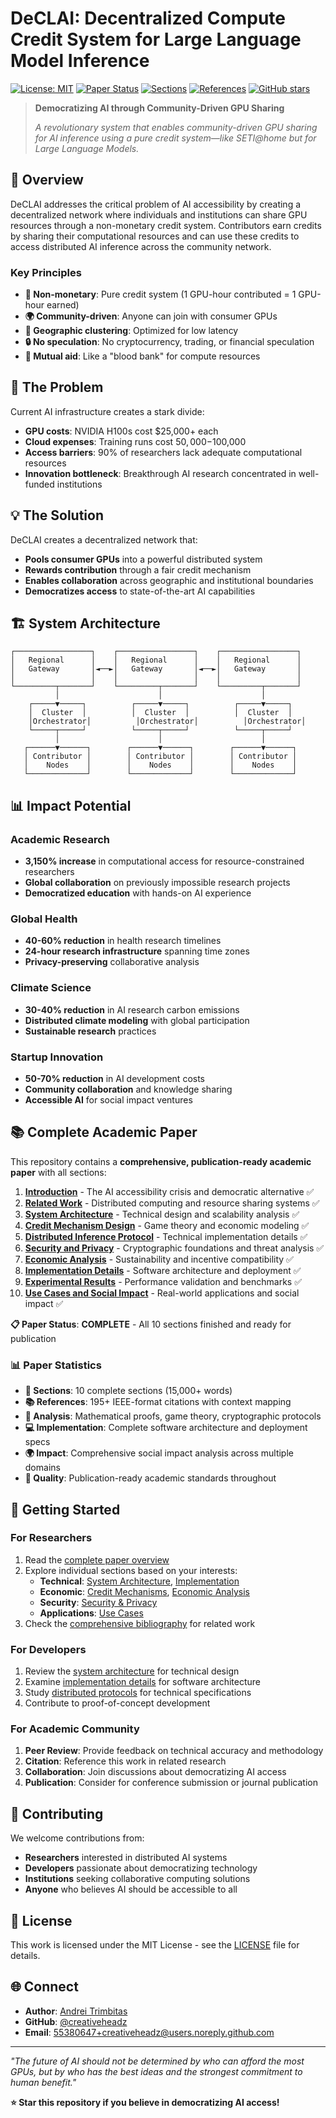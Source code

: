 # DeCLAI: Decentralized Compute Credit System for Large Language Model Inference

[![License: MIT](https://img.shields.io/badge/License-MIT-yellow.svg)](https://opensource.org/licenses/MIT)
[![Paper Status](https://img.shields.io/badge/Paper-Complete-brightgreen.svg)](https://github.com/creativeheadz/DeCLAI)
[![Sections](https://img.shields.io/badge/Sections-10%2F10-brightgreen.svg)](https://github.com/creativeheadz/DeCLAI)
[![References](https://img.shields.io/badge/References-195+-blue.svg)](https://github.com/creativeheadz/DeCLAI)
[![GitHub stars](https://img.shields.io/github/stars/creativeheadz/DeCLAI.svg?style=social&label=Star)](https://github.com/creativeheadz/DeCLAI)

> **Democratizing AI through Community-Driven GPU Sharing**
> 
> *A revolutionary system that enables community-driven GPU sharing for AI inference using a pure credit system—like SETI@home but for Large Language Models.*

## 🌟 Overview

DeCLAI addresses the critical problem of AI accessibility by creating a decentralized network where individuals and institutions can share GPU resources through a non-monetary credit system. Contributors earn credits by sharing their computational resources and can use these credits to access distributed AI inference across the community network.

### Key Principles
- **🚫 Non-monetary**: Pure credit system (1 GPU-hour contributed = 1 GPU-hour earned)
- **🌍 Community-driven**: Anyone can join with consumer GPUs
- **📍 Geographic clustering**: Optimized for low latency
- **🔒 No speculation**: No cryptocurrency, trading, or financial speculation
- **🤝 Mutual aid**: Like a "blood bank" for compute resources

## 🎯 The Problem

Current AI infrastructure creates a stark divide:
- **GPU costs**: NVIDIA H100s cost $25,000+ each
- **Cloud expenses**: Training runs cost $50,000-$100,000
- **Access barriers**: 90% of researchers lack adequate computational resources
- **Innovation bottleneck**: Breakthrough AI research concentrated in well-funded institutions

## 💡 The Solution

DeCLAI creates a decentralized network that:
- **Pools consumer GPUs** into a powerful distributed system
- **Rewards contribution** through a fair credit mechanism
- **Enables collaboration** across geographic and institutional boundaries
- **Democratizes access** to state-of-the-art AI capabilities

## 🏗️ System Architecture

```
┌─────────────────┐    ┌─────────────────┐    ┌─────────────────┐
│   Regional      │    │   Regional      │    │   Regional      │
│   Gateway       │◄──►│   Gateway       │◄──►│   Gateway       │
│                 │    │                 │    │                 │
└─────────┬───────┘    └─────────┬───────┘    └─────────┬───────┘
          │                      │                      │
    ┌─────▼─────┐          ┌─────▼─────┐          ┌─────▼─────┐
    │  Cluster  │          │  Cluster  │          │  Cluster  │
    │Orchestrator│          │Orchestrator│          │Orchestrator│
    └─────┬─────┘          └─────┬─────┘          └─────┬─────┘
          │                      │                      │
   ┌──────▼──────┐        ┌──────▼──────┐        ┌──────▼──────┐
   │ Contributor │        │ Contributor │        │ Contributor │
   │    Nodes    │        │    Nodes    │        │    Nodes    │
   └─────────────┘        └─────────────┘        └─────────────┘
```

## 📊 Impact Potential

### Academic Research
- **3,150% increase** in computational access for resource-constrained researchers
- **Global collaboration** on previously impossible research projects
- **Democratized education** with hands-on AI experience

### Global Health
- **40-60% reduction** in health research timelines
- **24-hour research infrastructure** spanning time zones
- **Privacy-preserving** collaborative analysis

### Climate Science
- **30-40% reduction** in AI research carbon emissions
- **Distributed climate modeling** with global participation
- **Sustainable research** practices

### Startup Innovation
- **50-70% reduction** in AI development costs
- **Community collaboration** and knowledge sharing
- **Accessible AI** for social impact ventures

## 📚 Complete Academic Paper

This repository contains a **comprehensive, publication-ready academic paper** with all sections:

1. **[Introduction](Section_1_Introduction.md)** - The AI accessibility crisis and democratic alternative ✅
2. **[Related Work](Section_2_Related_Work.md)** - Distributed computing and resource sharing systems ✅
3. **[System Architecture](Section_3_System_Architecture.md)** - Technical design and scalability analysis ✅
4. **[Credit Mechanism Design](Section_4_Credit_Mechanism_Design.md)** - Game theory and economic modeling ✅
5. **[Distributed Inference Protocol](Section_5_Distributed_Inference_Protocol.md)** - Technical implementation details ✅
6. **[Security and Privacy](Section_6_Security_and_Privacy.md)** - Cryptographic foundations and threat analysis ✅
7. **[Economic Analysis](Section_7_Economic_Analysis.md)** - Sustainability and incentive compatibility ✅
8. **[Implementation Details](Section_8_Implementation_Details.md)** - Software architecture and deployment ✅
9. **[Experimental Results](Section_9_Experimental_Results.md)** - Performance validation and benchmarks ✅
10. **[Use Cases and Social Impact](Section_10_Use_Cases.md)** - Real-world applications and social impact ✅

**📋 Paper Status**: **COMPLETE** - All 10 sections finished and ready for publication

### 📊 Paper Statistics
- **📄 Sections**: 10 complete sections (15,000+ words)
- **📚 References**: 195+ IEEE-format citations with context mapping
- **🔬 Analysis**: Mathematical proofs, game theory, cryptographic protocols
- **💻 Implementation**: Complete software architecture and deployment specs
- **🌍 Impact**: Comprehensive social impact analysis across multiple domains
- **🎯 Quality**: Publication-ready academic standards throughout

## 🚀 Getting Started

### For Researchers
1. Read the [complete paper overview](paper/DeCLAI_Full_Paper.md)
2. Explore individual sections based on your interests:
   - **Technical**: [System Architecture](Section_3_System_Architecture.md), [Implementation](Section_8_Implementation_Details.md)
   - **Economic**: [Credit Mechanisms](Section_4_Credit_Mechanism_Design.md), [Economic Analysis](section_7_Economic_Analysis.md)
   - **Security**: [Security & Privacy](Section_6_Security_and_Privacy.md)
   - **Applications**: [Use Cases](Section_10_Use_Cases.md)
3. Check the [comprehensive bibliography](bibliography.md) for related work

### For Developers
1. Review the [system architecture](Section_3_System_Architecture.md) for technical design
2. Examine [implementation details](Section_8_Implementation_Details.md) for software architecture
3. Study [distributed protocols](Section_5_Distributed_Inference_Protocol.md) for technical specifications
4. Contribute to proof-of-concept development

### For Academic Community
1. **Peer Review**: Provide feedback on technical accuracy and methodology
2. **Citation**: Reference this work in related research
3. **Collaboration**: Join discussions about democratizing AI access
4. **Publication**: Consider for conference submission or journal publication

## 🤝 Contributing

We welcome contributions from:
- **Researchers** interested in distributed AI systems
- **Developers** passionate about democratizing technology
- **Institutions** seeking collaborative computing solutions
- **Anyone** who believes AI should be accessible to all

## 📄 License

This work is licensed under the MIT License - see the [LICENSE](LICENSE) file for details.

## 🌐 Connect

- **Author**: [Andrei Trimbitas](https://linkedin.com/in/andrei-trimbitas)
- **GitHub**: [@creativeheadz](https://github.com/creativeheadz)
- **Email**: 55380647+creativeheadz@users.noreply.github.com

---

*"The future of AI should not be determined by who can afford the most GPUs, but by who has the best ideas and the strongest commitment to human benefit."*

**⭐ Star this repository if you believe in democratizing AI access!**
